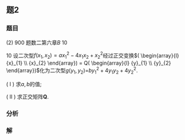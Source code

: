 ## 题2
### 题目
(2) 900 题数二第六章$B$ 10

10 设二次型$f( {{x}_{1},{x}_{2}})  = a{x}_{1}^{2} - 4{x}_{1}{x}_{2} + {x}_{2}^{2}$经过正交变换$( \begin{array}{l} {x}_{1} \\  {x}_{2} \end{array})  = Q( \begin{array}{l} {y}_{1} \\  {y}_{2} \end{array})$化为二次型$g( {{y}_{1},{y}_{2}})  =$$b{y}_{1}^{2} + 4{y}_{1}{y}_{2} + 4{y}_{2}^{2}.$

( I ) 求$a, b$的值;

( II ) 求正交矩阵$\mathbf{Q}$.
### 分析
### 解